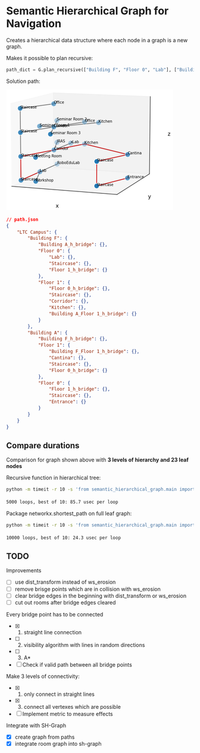 # Semantic Hierarchical Graph for Navigation

Creates a hierarchical data structure where each node in a graph is a new graph.

Makes it possible to plan recursive:

```python
path_dict = G.plan_recursive(["Building F", "Floor 0", "Lab"], ["Building A", "Floor 0", "Entrance"])
```

Solution path:

![path](docs/path.png)

```json
// path.json
{
    "LTC Campus": {
        "Building F": {
            "Building A_h_bridge": {},
            "Floor 0": {
                "Lab": {},
                "Staircase": {},
                "Floor 1_h_bridge": {}
            },
            "Floor 1": {
                "Floor 0_h_bridge": {},
                "Staircase": {},
                "Corridor": {},
                "Kitchen": {},
                "Building A_Floor 1_h_bridge": {}
            }
        },
        "Building A": {
            "Building F_h_bridge": {},
            "Floor 1": {
                "Building F_Floor 1_h_bridge": {},
                "Cantina": {},
                "Staircase": {},
                "Floor 0_h_bridge": {}
            },
            "Floor 0": {
                "Floor 1_h_bridge": {},
                "Staircase": {},
                "Entrance": {}
            }
        }
    }
}
```
## Compare durations

Comparison for graph shown above with **3 levels of hierarchy and 23 leaf nodes**

Recursive function in hierarchical tree: 

```bash
python -m timeit -r 10 -s 'from semantic_hierarchical_graph.main import main; G = main()' 'G.plan_recursive(["Building F", "Floor 0", "Lab"], ["Building A", "Floor 0", "Entrance"])'

5000 loops, best of 10: 85.7 usec per loop
```
Package networkx.shortest_path on full leaf graph:

```bash
python -m timeit -r 10 -s 'from semantic_hierarchical_graph.main import main; G = main()' 'G.plan(["Building F", "Floor 0", "Lab"], ["Building A", "Floor 0", "Entrance"])'

10000 loops, best of 10: 24.3 usec per loop
```

## TODO
Improvements
- [ ] use dist_transform instead of ws_erosion
- [ ] remove brisge points which are in collision with ws_erosion
- [ ] clear bridge edges in the beginning with dist_transform or ws_erosion
- [ ] cut out rooms after bridge edges cleared

Every bridge point has to be connected
- [x] 1. straight line connection
- [ ] 2. visibility algorithm with lines in random directions
- [ ] 3. A*
- [ ] Check if valid path between all bridge points

Make 3 levels of connectivity:
- [x] 1. only connect in straight lines
- [x] 3. connect all vertexes which are possible
- [ ] Implement metric to measure effects

Integrate with SH-Graph
- [x] create graph from paths
- [x] integrate room graph into sh-graph

